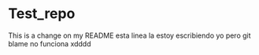 # Test_repo
This is a change on my README
esta linea la estoy escribiendo yo pero git blame no funciona xdddd